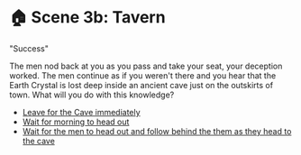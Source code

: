 # 🏠 Scene 3b: Tavern

"Success"

The men nod back at you as you pass and take your seat, your deception worked. The men continue as if you weren't there and you hear that the Earth Crystal is lost deep inside an ancient cave just on the outskirts of town. What will you do with this knowledge?

-   [Leave for the Cave immediately](.S-scene4END)
-   [Wait for morning to head out](.S-scene4a)
-   [Wait for the men to head out and follow behind the them as  they head to the cave](.S-scene4END)